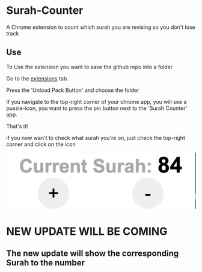 # Surah-Counter
A Chrome extension to count which surah you are revising so you don't lose track

## Use

To Use the extension you want to save the github repo into a folder

Go to the [extensions](chrome://extensions/) tab.

Press the 'Unload Pack Button' and choose the folder

If you navigate to the top-right corner of your chrome app, you will see a pussle-icon, you want to press the pin button next to the 'Surah Counter' app. 

That's it!

if you now wan't to check what surah you're on, just check the top-right corner and click on the icon

![Preview](https://github.com/spxrtzy/Surah-Counter/blob/main/preview.jpg)

# NEW UPDATE WILL BE COMING
## The new update will show the corresponding Surah to the number
